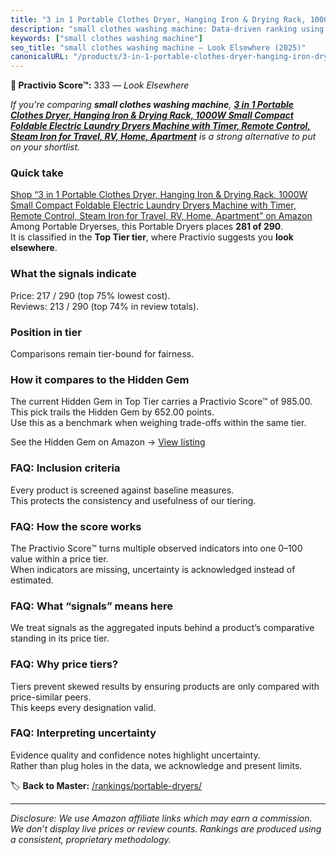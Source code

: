 ```yaml
---
title: "3 in 1 Portable Clothes Dryer, Hanging Iron & Drying Rack, 1000W Small Compact Foldable Electric Laundry Dryers Machine with Timer, Remote Control, Steam Iron for Travel, RV, Home, Apartment"
description: "small clothes washing machine: Data-driven ranking using the Practivio Score™. Positioned by quality, value, demand, findability, momentum."
keywords: ["small clothes washing machine"]
seo_title: "small clothes washing machine — Look Elsewhere (2025)"
canonicalURL: "/products/3-in-1-portable-clothes-dryer-hanging-iron-drying-rack-1000w-small-compact-foldable-electric-laundry-dryers-machine-with-timer-remote-control-steam-iron-for-travel-rv-home-apartment-B0F8BMG5C7/"
---
```


**🚫 Practivio Score™:** 333 — _Look Elsewhere_


*If you're comparing **small clothes washing machine**, **[3 in 1 Portable Clothes Dryer, Hanging Iron & Drying Rack, 1000W Small Compact Foldable Electric Laundry Dryers Machine with Timer, Remote Control, Steam Iron for Travel, RV, Home, Apartment](https://www.amazon.com/dp/B0F8BMG5C7?tag=practivio-20)** is a strong alternative to put on your shortlist.*
### Quick take
[Shop “3 in 1 Portable Clothes Dryer, Hanging Iron & Drying Rack, 1000W Small Compact Foldable Electric Laundry Dryers Machine with Timer, Remote Control, Steam Iron for Travel, RV, Home, Apartment” on Amazon](https://www.amazon.com/dp/B0F8BMG5C7?tag=practivio-20)
Among Portable Dryerses, this Portable Dryers places **281 of 290**.  
It is classified in the **Top Tier tier**, where Practivio suggests you **look elsewhere**.

### What the signals indicate
Price: 217 / 290 (top 75% lowest cost).  
Reviews: 213 / 290 (top 74% in review totals).  

### Position in tier
Comparisons remain tier-bound for fairness.

### How it compares to the Hidden Gem
The current Hidden Gem in Top Tier carries a Practivio Score™ of 985.00.  
This pick trails the Hidden Gem by 652.00 points.  
Use this as a benchmark when weighing trade-offs within the same tier.  

See the Hidden Gem on Amazon → [View listing](https://www.amazon.com/dp/B0799Q45TT?tag=practivio-20)

### FAQ: Inclusion criteria
Every product is screened against baseline measures.  
This protects the consistency and usefulness of our tiering.

### FAQ: How the score works
The Practivio Score™ turns multiple observed indicators into one 0–100 value within a price tier.  
When indicators are missing, uncertainty is acknowledged instead of estimated.

### FAQ: What “signals” means here
We treat signals as the aggregated inputs behind a product’s comparative standing in its price tier.

### FAQ: Why price tiers?
Tiers prevent skewed results by ensuring products are only compared with price-similar peers.  
This keeps every designation valid.

### FAQ: Interpreting uncertainty
Evidence quality and confidence notes highlight uncertainty.  
Rather than plug holes in the data, we acknowledge and present limits.


🏷️ **Back to Master:** [/rankings/portable-dryers/](/rankings/portable-dryers/)

---
_Disclosure: We use Amazon affiliate links which may earn a commission. We don’t display live prices or review counts. Rankings are produced using a consistent, proprietary methodology._
